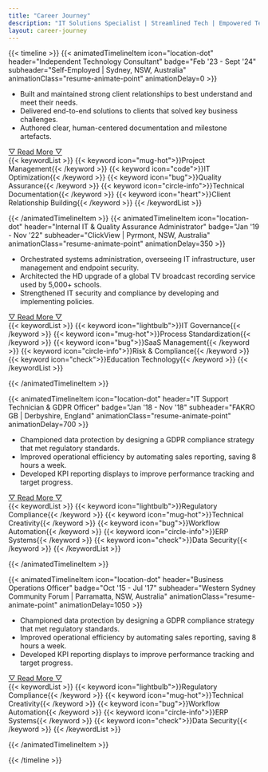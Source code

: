 ```yaml
---
title: "Career Journey"
description: "IT Solutions Specialist | Streamlined Tech | Empowered Teams | Secured Solutions"
layout: career-journey
---
```


{{< timeline >}}
{{< animatedTimelineItem icon="location-dot" header="Independent Technology Consultant" badge="Feb '23 - Sept '24" subheader="Self-Employed | Sydney, NSW, Australia" animationClass="resume-animate-point" animationDelay=0 >}}

<ul class="resume-animated-list">
<li style="--delay: 50ms">Built and maintained strong client relationships to best understand and meet their needs.</li>
<li style="--delay: 100ms">Delivered end-to-end solutions to clients that solved key business challenges.</li>
<li style="--delay: 150ms">Authored clear, human-centered documentation and milestone artefacts.</li>
</ul>
<div id="contentContainer">
<span id="more1" class="text-sm" style ="display:none">
<p>My time as an Independent Technology Consultant was dedicated to delivering tangible results for my clients through bespoke engagements. Whether it was delivering end-to-end projects or advising on strategy and policy, I always worked closely to understand my clients' needs, and delivered results that made sense to their business. I focused on ensuring that the solutions I provided fit their needs, were designed with security in mind, and that they had clear and practical technical documentation to support their ongoing use.</p>
<p>One standout project was when I helped one of my clients reduce their IT operating expenditure by over 80% through a systems review. This made a huge impact to their bottom-line and really emphasises the importance of right-sized solutions. With another client, I let the acceptance and regression testing of their web and mobile applications. I worked closely with their development teams to ensure that bugs were identified, triaged and resolved, and that all changes were compiled and documented in user-centric release note documents.</p>
<p>Through this time as a self-employed sole trader, I also needed to manage the organizational and administrative side of managing my work and relationships with clients. This included drafting contracts, handling invoicing and payments, scheduling work, and ensuring clear and constant communications with clients.</p>
</span>
<a href="javascript:showMore('1', true)" id="expandLink1" class="resume-animate-showmore" style="--delay: 200ms"> ▽ Read More ▽ </a>
<a href="javascript:showMore('1', false)" id="collapseLink1" style="display:none"> △ Hide △ </a>
<div class="resume-animate-showmore" style="--delay: 250ms">
{{< keywordList >}}
{{< keyword icon="mug-hot">}}Project Management{{< /keyword >}}
{{< keyword icon="code">}}IT Optimization{{< /keyword >}}
{{< keyword icon="bug">}}Quality Assurance{{< /keyword >}}
{{< keyword icon="circle-info">}}Technical Documentation{{< /keyword >}}
{{< keyword icon="heart">}}Client Relationship Building{{< /keyword >}}
{{< /keywordList >}}
</div>
</div>

{{< /animatedTimelineItem >}}
{{< animatedTimelineItem icon="location-dot" header="Internal IT & Quality Assurance Administrator" badge="Jan '19 - Nov '22" subheader="ClickView | Pyrmont, NSW, Australia" animationClass="resume-animate-point" animationDelay=350 >}}

<ul class="resume-animated-list">
<li style="--delay: 400ms">Orchestrated systems administration, overseeing IT infrastructure, user management and endpoint security.</li>
<li style="--delay: 450ms">Architected the HD upgrade of a global TV broadcast recording service used by 5,000+ schools.</li>
<li style="--delay: 500ms">Strengthened IT security and compliance by developing and implementing policies.</li>
</ul>
<div id="contentContainer">
<span id="more2" class="text-sm" style = "display:none">
<p>I was responsible for managing internal systems and infrastructure, ensuring day-to-day operations ran smoothly so the teams could focus on delivering world-class video education without being bogged down by technical hurdles. The endpoint environment primarily consisted of Windows and macOS laptops, along with an iOS mobile fleet, while the server infrastructure was split between on-premises Hyper-V clusters and AWS resources. One of my key focuses was ensuring site-to-site and client-to-site VPNs remained secure and stable as business needs evolved.</p>
<p>I managed and supported a wide array of platforms that empowered the enterprise, including Office365, Exchange Online, Entra ID SSO, Dialpad, Slack, and Zoom, team-specific tools like Jira, Monday.com, and Adobe Suite. I also managed security applications including CrowdStrike, 1Password, and OpenVPN ensuring a cybersecurity stance that was strong, yet low-impact to users. </p>
<p>In addition to administration, I played a key role in risk and compliance operations, overseeing ISO/IEC 27001 and Cyber Essentials Plus certifications. I conducted internal audits, developed and implemented technical and policy solutions, and worked closely with auditors and leadership to ensure a strong compliance and security posture.</p>
<p>I also led Quality Assurance for ClickView’s products, ensuring rigorous software testing processes were in place. By identifying and resolving bugs, standardizing QA practices, and publishing user-centric release notes, I helped ensure products met the highest standards of quality and usability.</p>
<p>One of the major project I led was the upgrade of an on-demand HD TV recording service, which provides 24/7 Free-To-Air recorded TV access to over 5,000 schools across Australia, New Zealand, and the United Kingdom. This involved the architecture and deployment of bespoke hardware stacks to multiple datacenter around the world and seamlessly cutting the services over to minimize any customer interruptions.</p>
<p>Finally, I helped the company adapt to evolving needs by transitioning from on-premises to cloud-hosted telephony (cutting costs by 40%), coordinating the shift to remote and hybrid work arrangements, and streamlining IT support by engaging a managed service provider. These projects helped to ensure that resources were scalable as the company continued to grow.</p>
</span>
<a href="javascript:showMore('2', true)" id="expandLink2" class="resume-animate-showmore" style="--delay: 550ms""> ▽ Read More ▽ </a>
<a href="javascript:showMore('2', false)" id="collapseLink2" style="display:none"> △ Hide △ </a>

<div class="resume-animate-showmore" style="--delay: 600ms">
{{< keywordList >}}
{{< keyword icon="lightbulb">}}IT Governance{{< /keyword >}}
{{< keyword icon="mug-hot">}}Process Standardization{{< /keyword >}}
{{< keyword icon="bug">}}SaaS Management{{< /keyword >}}
{{< keyword icon="circle-info">}}Risk & Compliance{{< /keyword >}}
{{< keyword icon="check">}}Education Technology{{< /keyword >}}
{{< /keywordList >}}
</div>
</div>

{{< /animatedTimelineItem >}}

{{< animatedTimelineItem icon="location-dot" header="IT Support Technician & GDPR Officer" badge="Jan '18 - Nov '18" subheader="FAKRO GB | Derbyshire, England" animationClass="resume-animate-point" animationDelay=700 >}}

<ul class="resume-animated-list">
<li style="--delay: 750ms">Championed data protection by designing a GDPR compliance strategy that met regulatory standards.</li>
<li style="--delay: 800ms">Improved operational efficiency by automating sales reporting, saving 8 hours a week.</li>
<li style="--delay: 850ms">Developed KPI reporting displays to improve performance tracking and target progress.</li>
</ul>
<div id="contentContainer">
<span id="more3" class="text-sm" style = "display:none">
<p>I managed the on-premises IT systems that supported FAKRO GB's day-to-day operations and provided technical support to their remote sales teams. My initial focus was assisting in the implementation and transition to a new enterprise resource planning (ERP) system - Kerridge CS K8 - while providing ongoing systems administration.</p>
<p>During my time with FAKRO GB, I developed tools to empower staff productivity across the organization. This included live KPI dashboards, and a proof-of-concept JavaScript mobile web app to measure roof pitch angles. I also automated the weekly sales reporting processes, saving 8 hours of work each week and improving accuracy by removing human errors.</p>
<p>Midway through my role, I led the company's preparation for the General Data Protection Regulation (GDPR). I conducted company-wide data flow audits, reviewed and updated policies, and ensured that the company met GDPR standards before the enforcement date. As the GDPR Officer, I was the subject matter expert for data protection matters in the organization, overseeing data subject access requests, advising on data processing procedures and ensuring ongoing compliance.</p>
</span>
<a href="javascript:showMore('3', true)" id="expandLink3" class="resume-animate-showmore" style="--delay: 900ms""> ▽ Read More ▽ </a>
<a href="javascript:showMore('3', false)" id="collapseLink3" style="display:none"> △ Hide △ </a>

<div class="resume-animate-showmore" style="--delay: 950ms">
{{< keywordList >}}
{{< keyword icon="lightbulb">}}Regulatory Compliance{{< /keyword >}}
{{< keyword icon="mug-hot">}}Technical Creativity{{< /keyword >}}
{{< keyword icon="bug">}}Workflow Automation{{< /keyword >}}
{{< keyword icon="circle-info">}}ERP Systems{{< /keyword >}}
{{< keyword icon="check">}}Data Security{{< /keyword >}}
{{< /keywordList >}}
</div>
</div>

{{< /animatedTimelineItem >}}

{{< animatedTimelineItem icon="location-dot" header="Business Operations Officer" badge="Oct '15 - Jul '17" subheader="Western Sydney Community Forum | Parramatta, NSW, Australia" animationClass="resume-animate-point" animationDelay=1050 >}}

<ul class="resume-animated-list">
<li style="--delay: 1100ms">Championed data protection by designing a GDPR compliance strategy that met regulatory standards.</li>
<li style="--delay: 1150ms">Improved operational efficiency by automating sales reporting, saving 8 hours a week.</li>
<li style="--delay: 1200ms">Developed KPI reporting displays to improve performance tracking and target progress.</li>
</ul>
<div id="contentContainer">
<span id="more4" class="text-sm" style = "display:none">
<p>I worked closely with the Western Sydney Community Forum executive team to develop to both the IT and Business Operations portfolios, as well as provide technical support and systems administration. My role focused on improving the overall IT infrastructure and driving modernization efforts, ensuring that staff felt empowered and confident in utilizing technology in their daily work.</p>
<p>One highlight was redeveloping the company website to bring its management in-house, providing greater control and flexibility over content updates and maintenance. I also led the rapid transition from an on-premises Exchange server to Exchange Online after a critical hardware failure, ensuring minimal disruption to operations.</p>
<p>I managed Active Directory, Exchange Online, and Office365 administration, user lifecycle provisioning, and day-to-day resolution of IT issues for staff and clients. Additionally, I implemented a data backup and recovery strategy to enhance the organization's security posture, ensuring that critical data was protected and easily recoverable in case of an incident.</p>
<p>Beyond technical responsibilities, I also provided in-house training and upskilling to staff and clients, empowering them better utilize of new and existing IT solutions. I also served as a technical advisor to the executive team, ensuring that projects were supported by appropriate IT infrastructure.</p>
</span>
<a href="javascript:showMore('4', true)" id="expandLink4" class="resume-animate-showmore" style="--delay: 1250ms""> ▽ Read More ▽ </a>
<a href="javascript:showMore('4', false)" id="collapseLink4" style="display:none"> △ Hide △ </a>

<div class="resume-animate-showmore" style="--delay: 1300ms">
{{< keywordList >}}
{{< keyword icon="lightbulb">}}Regulatory Compliance{{< /keyword >}}
{{< keyword icon="mug-hot">}}Technical Creativity{{< /keyword >}}
{{< keyword icon="bug">}}Workflow Automation{{< /keyword >}}
{{< keyword icon="circle-info">}}ERP Systems{{< /keyword >}}
{{< keyword icon="check">}}Data Security{{< /keyword >}}
{{< /keywordList >}}
</div>
</div>

{{< /animatedTimelineItem >}}

{{< /timeline >}}
